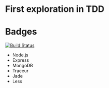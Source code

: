 First exploration in TDD
===============
Badges
===============
[![Build Status](https://travis-ci.org/mattSpell/tdd-todo.svg?branch=dev)](https://travis-ci.org/mattSpell/tdd-todo)

- Node.js
- Express
- MongoDB
- Traceur
- Jade
- Less
